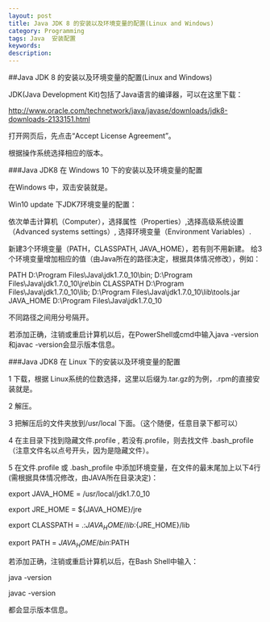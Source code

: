 ```yaml
---
layout: post
title: Java JDK 8 的安装以及环境变量的配置(Linux and Windows)
category: Programming
tags: Java  安装配置
keywords: 
description: 
---
```






##Java JDK 8 的安装以及环境变量的配置(Linux and Windows)


JDK(Java Development Kit)包括了Java语言的编译器，可以在这里下载：

http://www.oracle.com/technetwork/java/javase/downloads/jdk8-downloads-2133151.html 

打开网页后，先点击“Accept License Agreement”。

根据操作系统选择相应的版本。

 

###Java JDK8 在 Windows 10 下的安装以及环境变量的配置

在Windows 中，双击安装就是。

Win10 update 下JDK7环境变量的配置：

依次单击计算机（Computer），选择属性（Properties）,选择高级系统设置（Advanced systems settings）, 选择环境变量（Environment  Variables）.

 
新建3个环境变量（PATH，CLASSPATH, JAVA_HOME），若有则不用新建。
给3个环境变量增加相应的值（由Java所在的路径决定，根据具体情况修改），例如：

PATH    D:\Program Files\Java\jdk1.7.0_10\bin;  D:\Program  Files\Java\jdk1.7.0_10\jre\bin
CLASSPATH   D:\Program  Files\Java\jdk1.7.0_10\lib;  D:\Program  Files\Java\jdk1.7.0_10\lib\tools.jar
JAVA_HOME    D:\Program  Files\Java\jdk1.7.0_10

不同路径之间用分号隔开。

若添加正确，注销或重启计算机以后，在PowerShell或cmd中输入java -version和javac -version会显示版本信息。


###Java JDK8 在 Linux 下的安装以及环境变量的配置

1  下载，根据 Linux系统的位数选择，这里以后缀为.tar.gz的为例，.rpm的直接安装就是。

2  解压。

3  把解压后的文件夹放到/usr/local 下面。（这个随便，任意目录下都可以）

4 在主目录下找到隐藏文件.profile ,  若没有.profile，则去找文件 .bash_profile （注意文件名以点号开头，因为是隐藏文件）。

5 在文件.profile 或 .bash_profile 中添加环境变量，在文件的最末尾加上以下4行(需根据具体情况修改，由JAVA所在目录决定)：

   export  JAVA_HOME = /usr/local/jdk1.7.0_10

   export  JRE_HOME = ${JAVA_HOME}/jre

   export  CLASSPATH = .:${JAVA_HOME}/lib:${JRE_HOME}/lib

   export  PATH = ${JAVA_HOME}/bin:$PATH


若添加正确，注销或重启计算机以后，在Bash Shell中输入：  

java  -version

javac  -version

都会显示版本信息。

